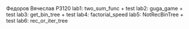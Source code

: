 Федоров Вячеслав
P3120
lab1: two_sum_func + test
lab2: guga_game + test
lab3: get_bin_tree + test
lab4: factorial_speed
lab5: NotRecBinTree + test
lab6: rec_or_iter_tree

